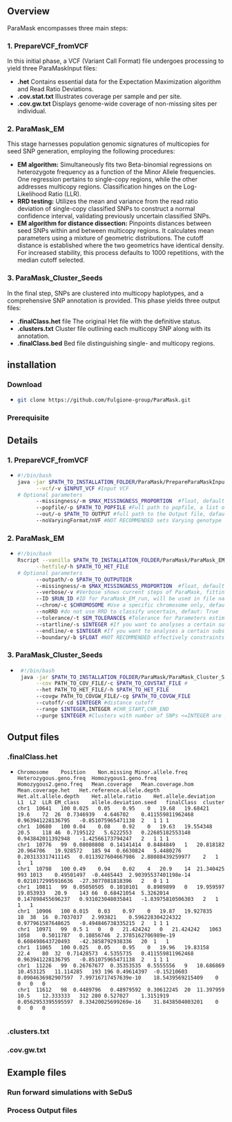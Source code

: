 ## Overview
ParaMask encompasses three main steps:

### 1. PrepareVCF_fromVCF
In this initial phase, a VCF (Variant Call Format) file undergoes processing to yield three ParaMaskInput files:

- **.het** Contains essential data for the Expectation Maximization algorithm and Read Ratio Deviations.
- **.cov.stat.txt** Illustrates coverage per sample and per site.
- **.cov.gw.txt** Displays genome-wide coverage of non-missing sites per individual.

### 2. ParaMask_EM
This stage harnesses population genomic signatures of multicopies for seed SNP generation, employing the following procedures:

- **EM algorithm:** Simultaneously fits two Beta-binomial regressions on heterozygote frequency as a function of the Minor Allele frequencies. One regression pertains to single-copy regions, while the other addresses multicopy regions. Classification hinges on the Log-Likelihood Ratio (LLR).
- **RRD testing:** Utilizes the mean and variance from the read ratio deviation of single-copy classified SNPs to construct a normal confidence interval, validating previously uncertain classified SNPs.
- **EM algorithm for distance dissection:** Pinpoints distances between seed SNPs within and between multicopy regions. It calculates mean parameters using a mixture of geometric distributions. The cutoff distance is established where the two geometrics have identical density. For increased stability, this process defaults to 1000 repetitions, with the median cutoff selected.

### 3. ParaMask_Cluster_Seeds
In the final step, SNPs are clustered into multicopy haplotypes, and a comprehensive SNP annotation is provided. This phase yields three output files:

- **.finalClass.het** file The original Het file with the definitive status.
- **.clusters.txt** Cluster file outlining each multicopy SNP along with its annotation.
- **.finalClass.bed** Bed file distinguishing single- and multicopy regions.

## installation

### Download
- ```bash
  git clone https://github.com/Fulgione-group/ParaMask.git

### Prerequisite



## Details 

### 1. PrepareVCF_fromVCF
- ```bash
  #!/bin/bash
  java -jar $PATH_TO_INSTALLATION_FOLDER/ParaMask/PrepareParaMaskInput_fromVCF.jar\
        --vcf/-v $INPUT_VCF #Input VCF
  # Optional parameters
        --missingness/-m $MAX_MISSINGNESS_PROPORTION  #float, default = 0: no missing sites allowed
        --popfile/-p $PATH_TO_POPFILE #Full path to popfile, a list of samples in each row, default all samples in the VCF
        --out/-o $PATH_TO OUTPUT #full path to the Output file, dafault is the input file. Extensions for the different files are added automatically
        --noVaryingFormat/nVF #NOT RECOMMENDED sets Varying genotype format of the VCF to false, default true.

### 2. ParaMask_EM
- ```bash
  #!/bin/bash
  Rscript --vanilla $PATH_TO_INSTALLATION_FOLDER/ParaMask/ParaMask_EM_v2.4.R\
        --hetfile/-h $PATH_TO_HET_FILE
  # Optional parameters
        --outpath/-o $PATH_TO_OUTPUTDIR
        --missingness/-m $MAX_MISSINGNESS_PROPORTION  #float, default = 0.1: no missing sites allowed
        --verbose/-v #Verbose shows current steps of ParaMask, fitting process of VGAM, default is false
        --ID $RUN_ID #ID for ParaMask_EM_run, will be used in file naming
        --chrom/-c $CHROMOSOME #Use a specific chromosome only, default: all chromosomes
        --noRRD #do not use RRD to classify uncertain, defaut: True
        --tolerance/-t $EM_TOLERANCE$ #Tolerance for Parameters estimated by the EM algorithm on heterezygote frequency, default: 0.001
        --startline/-s $INTEGER #If you want to analyses a certain subset of SNPs in the hetfile you can specify start end lines
        --endline/-e $INTEGER #If you want to analyses a certain subset of SNPs in the hetfile you can specify start end lines
        --boundary/-b $FLOAT #NOT RECOMMENDED effectively constraints the upper Parameter space of the MAF*(Z=="K") variable, Helps with EM convergence in extreme cases


### 3. ParaMask_Cluster_Seeds
- ```bash
   #!/bin/bash
   java -jar $PATH_TO_INSTALLATION_FOLDER/ParaMask/ParaMask_Cluster_Seeds.jar\
        --cov PATH_TO_COV_FILE/-c $PATH_TO_COVSTAT_FILE #
        --het PATH_TO_HET_FILE/-h $PATH_TO_HET_FILE
        --covgw PATH_TO_COVGW_FILE/-cg $PATH_TO_COVGW_FILE
        --cutoff/-cd $INTEGER #distance cutoff
        --range $INTEGER,INTEGER #CHR_START,CHR_END
        --purge $INTEGER #Clusters with number of SNPs <=INTEGER are purged, default = 1.


## Output files

### .finalClass.het
- ```
  Chromosome	Position	Non.missing	Minor.allele.freq	Heterozygous.geno.freq	Homozygous1.geno.freq	Homozygous2.geno.freq	Mean.coverage	Mean.coverage.hom	Mean.coverage.het	Het.reference.allele.depth	Het.alt.allele.depth	Het.allele.ratio	Het.allele.deviation	L1	L2	LLR	EM_class	allele.deviation.seed	finalClass	cluster
  chr1	10641	100	0.025	0.05	0.95	0	19.68	19.68421	19.6	72	26	0.7346939	4.646702	0.411559811962468	0.963941228136795	-0.851075965471138	2	1 1	1
  chr1	10680	100	0.04	0.08	0.92	0	19.63	19.554348	20.5	118	46	0.7195122	5.6222553	0.22685182553148	0.943842011392948	-1.42566173794247	2	1 1	1
  chr1	10776	99	0.08080808	0.14141414	0.8484849	1	20.818182	20.964706	19.928572	185	94	0.6630824	5.4480276	0.203133317411145	0.0113927604667986	2.88088439259977	2	1	1	1
  chr1	10798	100	0.49	0.94	0.02	4	20.9	14	21.340425	993	1013	0.49501497	-0.4465443	2.90395537401198e-14	0.0210172995916636	-27.3077081818396	2	0 1	1
  chr1	10811	99	0.05050505	0.1010101	0.8989899	0	19.959597	19.853933	20.9	143	66	0.68421054	5.3262014	0.147898455696237	0.931023048035841	-1.83975810506303	2	1	1	1
  chr1	10906	100	0.015	0.03	0.97	0	19.87	19.927835	18	38	16	0.7037037	2.993821	0.596228304224322	0.977961587648625	-0.494846738335215	2	1 1	1
  chr1	10971	99	0.5	1	0	0	21.424242	0	21.424242	1063	1058	0.5011787	0.10856746	2.3785162706989e-19	0.608498643720493	-42.3858792938336	20	1	1
  chr1	11065	100	0.025	0.05	0.95	0	19.96	19.83158	22.4	80	32	0.71428573	4.5355735	0.411559811962468	0.963941228136795	-0.851075965471138	2	1 1	1
  chr1	11226	99	0.26767677	0.35353535	0.5555556	9	10.686869	10.453125	11.114285	193	196	0.49614397	-0.15210603	0.0904636982907597	7.99716717457639e-10	18.5439569215409	0	0	0	0
  chr1	11612	98	0.4489796	0.48979592	0.30612245	20	11.397959	10.5	12.333333	312	280	0.527027	1.3151919	0.0562953395595597	8.33420025699269e-16	31.8438504003201	0	0	0	0


### .clusters.txt
### .cov.gw.txt


## Example files


### Run forward simulations with SeDuS


### Process Output files
